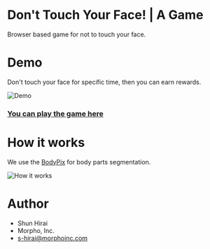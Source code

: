 # Don't Touch Your Face! | A Game 

Browser based game for not to touch your face.


# Demo

Don't touch your face for specific time, then you can earn rewards.

![Demo](docs/assets/images/game_play.gif)

### [You can play the game here](https://morphoinc.github.io/face_touch/)


# How it works

We use the [BodyPix](https://github.com/tensorflow/tfjs-models/tree/master/body-pix) for body parts segmentation.

![How it works](docs/assets/images/howitworks.gif)

# Author
 
* Shun Hirai
* Morpho, Inc.
* s-hirai@morphoinc.com
